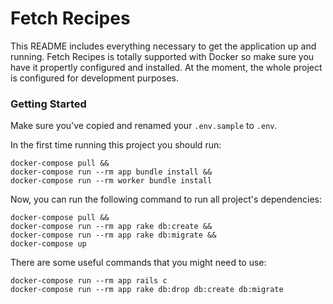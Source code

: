 # Fetch Recipes

This README includes everything necessary to get the application up and running.
Fetch Recipes is totally supported with Docker so make sure you have it propertly configured and installed. At the moment, the whole project is configured for development purposes.

### Getting Started

Make sure you've copied and renamed your `.env.sample` to `.env`.

In the first time running this project you should run:

```
docker-compose pull &&
docker-compose run --rm app bundle install &&
docker-compose run --rm worker bundle install
```

Now, you can run the following command to run all project's dependencies:
```
docker-compose pull &&
docker-compose run --rm app rake db:create &&
docker-compose run --rm app rake db:migrate &&
docker-compose up
```

There are some useful commands that you might need to use:
```
docker-compose run --rm app rails c
docker-compose run --rm app rake db:drop db:create db:migrate
```
